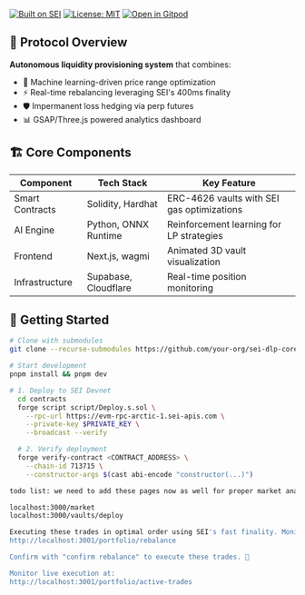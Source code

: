 [![Built on SEI](https://img.shields.io/badge/Powered_by-SEI_Chain-00f5d4?logo=sei&logoColor=white)](https://www.sei.io)
[![License: MIT](https://img.shields.io/badge/License-MIT-blue.svg)](https://opensource.org/licenses/MIT)
[![Open in Gitpod](https://gitpod.io/button/open-in-gitpod.svg)](https://gitpod.io/#https://github.com/your-org/sei-dlp-core)

## 🌊 Protocol Overview
**Autonomous liquidity provisioning system** that combines:
- 🧠 Machine learning-driven price range optimization
- ⚡ Real-time rebalancing leveraging SEI's 400ms finality
- 🛡️ Impermanent loss hedging via perp futures
- 📊 GSAP/Three.js powered analytics dashboard

## 🏗️ Core Components
| Component          | Tech Stack           | Key Feature                          |
|--------------------|----------------------|--------------------------------------|
| Smart Contracts    | Solidity, Hardhat    | ERC-4626 vaults with SEI gas optimizations |
| AI Engine          | Python, ONNX Runtime | Reinforcement learning for LP strategies |
| Frontend           | Next.js, wagmi       | Animated 3D vault visualization      |
| Infrastructure     | Supabase, Cloudflare | Real-time position monitoring        |

## 🚀 Getting Started
```bash
# Clone with submodules
git clone --recurse-submodules https://github.com/your-org/sei-dlp-core.git

# Start development
pnpm install && pnpm dev

# 1. Deploy to SEI Devnet
  cd contracts
  forge script script/Deploy.s.sol \
    --rpc-url https://evm-rpc-arctic-1.sei-apis.com \
    --private-key $PRIVATE_KEY \
    --broadcast --verify

  # 2. Verify deployment
  forge verify-contract <CONTRACT_ADDRESS> \
    --chain-id 713715 \
    --constructor-args $(cast abi-encode "constructor(...)")

todo list: we need to add these pages now as well for proper market analysis

localhost:3000/market
localhost:3000/vaults/deploy

Executing these trades in optimal order using SEI's fast finality. Monitor progress at:
http://localhost:3001/portfolio/rebalance

Confirm with "confirm rebalance" to execute these trades. 🚀

Monitor live execution at:
http://localhost:3001/portfolio/active-trades